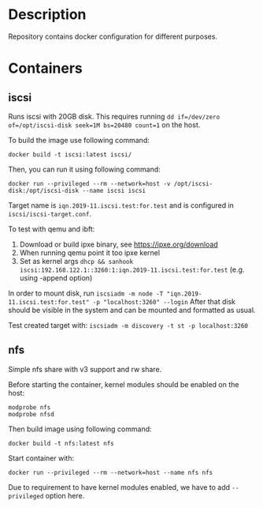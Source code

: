 # Description
Repository contains docker configuration for different purposes.

# Containers

## iscsi
Runs iscsi with 20GB disk.
This requires running `dd if=/dev/zero of=/opt/iscsi-disk seek=1M bs=20480 count=1` on the host.

To build the image use following command:
```
docker build -t iscsi:latest iscsi/
```

Then, you can run it using following command:
```
docker run --privileged --rm --network=host -v /opt/iscsi-disk:/opt/iscsi-disk --name iscsi iscsi
```
Target name is `iqn.2019-11.iscsi.test:for.test` and is configured in `iscsi/iscsi-target.conf`.

To test with qemu and ibft:
1. Download or build ipxe binary, see https://ipxe.org/download
2. When running qemu point it too ipxe kernel
3. Set as kernel args `dhcp && sanhook iscsi:192.168.122.1::3260:1:iqn.2019-11.iscsi.test:for.test` (e.g. using -append option)


In order to mount disk, run `iscsiadm -m node -T "iqn.2019-11.iscsi.test:for.test" -p "localhost:3260" --login`
After that disk should be visible in the system and can be mounted and formatted as usual.

Test created target with:
`iscsiadm -m discovery -t st -p localhost:3260`

## nfs
Simple nfs share with v3 support and rw share.

Before starting the container, kernel modules should be enabled on the host:
```
modprobe nfs
modprobe nfsd
```

Then build image using following command:
```
docker build -t nfs:latest nfs
```

Start container with:
```
docker run --privileged --rm --network=host --name nfs nfs
```

Due to requirement to have kernel modules enabled, we have to add `--privileged`
option here.
